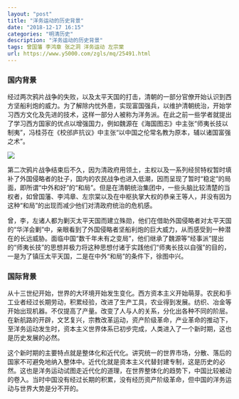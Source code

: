 ```yaml
---
layout: "post"
title: "洋务运动的历史背景"
date: "2018-12-17 16:15"
categories: "明清历史"
description: "洋务运动的历史背景"
tags: 曾国藩 李鸿章 张之洞 洋务运动 左宗棠
url: https://www.y5000.com/zgls/mq/25491.html
---
```






###  国内背景

经过两次鸦片战争的失败，以及太平天国的打击，清朝的一部分官僚开始认识到西方坚船利炮的威力。为了解除内忧外患，实现富国强兵，以维护清朝统治，开始学习西方文化及先进的技术，这样一部分人被称为洋务派。在此之前一些学者就提出了学习西方国家的优点以增强国力，例如魏源在《海国图志》中主张“师夷长技以制夷”，冯桂芬在《校邠庐抗议》中主张“以中国之伦常名教为原本，辅以诸国富强之术”。

![](https://img.y5000.com/uploads/allimg/170913/8-1F913112Jc09.jpg)

第二次鸦片战争结束后不久，因为清政府用领土，主权以及一系列经贸特权暂时填补了外国侵略者的肚子，国内的农民战争也进入低潮，因而呈现了暂时“稳定”的局面，即所谓“中外和好”的“和局”。但是在清朝统治集团中，一些头脑比较清楚的当权者，如曾国藩、李鸿章、左宗棠以及在中枢执掌大权的恭亲王等人，并没有因为这种“和局”的出现而减少他们对清政府统治的危机感。

曾，李，左诸人都为剿灭太平天国而建立殊勋，他们在借助外国侵略者对太平天国的“华洋会剿”中，亲眼看到了外国侵略者坚船利炮的巨大威力，从而感受到一种潜在的长远威胁。面临中国“数千年未有之变局”，他们继承了魏源等“经事派”提出的“师夷长技”的思想并极力将这种思想付诸于实践他们“师夷长技以自强”的目的，一是为了镇压太平天国，二是在中外“和局”的条件下，徐图中兴。

###  国际背景

从十三世纪开始，世界的大环境开始发生变化。西方资本主义开始萌芽。农民和手工业者经过长期劳动，积累经验，改进了生产工具，农业得到发展。纺织、冶金等开始出现机器。不仅提高了产量。改变了人与人的关系，分化出各种不同的阶层。在新航路的开辟，文艺复兴，宗教改革运动，资产阶级革命，产业革命的推动下，至洋务运动发生时，资本主义世界体系已初步完成，人类进入了一个新时期，这也是历史发展的必然。

这个新时期的主要特点就是整体化和近代化。讲究统一的世界市场，分散、落后的国家不可避免地纳入整体中。近代化就是资本主义代替封建专制，这是历史的必然。这也是洋务运动试图走近代化的道理，在世界整体化的趋势下，中国比较被动的卷入。当时中国没有经过长期的积累，没有经历资产阶级革命，但中国的洋务运动与世界大势是分不开的。
